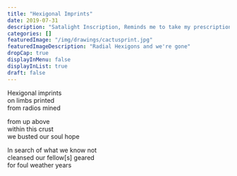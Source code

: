 ```yaml
---
title: "Hexigonal Imprints"
date: 2019-07-31
description: "Satalight Inscription, Reminds me to take my prescription"
categories: []
featuredImage: "/img/drawings/cactusprint.jpg"
featuredImageDescription: "Radial Hexigons and we're gone"
dropCap: true
displayInMenu: false
displayInList: true
draft: false
---
```


Hexigonal imprints <br>
on limbs printed <br>
from radios mined <br>

from up above <br>
within this crust <br>
we busted our soul hope <br>

In search of what we know not <br>
cleansed our fellow[s] geared <br>
for foul weather years <br>
